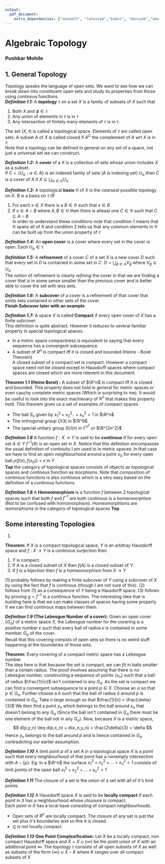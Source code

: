 ```yaml
---
output: 
  pdf_document:
    extra_dependencies: ["amsmath", "latexsym","babel", "amssymb","amsfonts"]
---
```


# Algebraic Topology
### Pushkar Mohile

## 1. General Topology
Topology speaks the language of open sets. We want to see how we can *break down* into constituent open sets and study its properties from those using continous functions.  
***Definition 1.1:*** A **topology** $\tau$ on a set $X$ is a family of subsets of $X$ such that  
1. Both $X$ and $\phi \in \tau$
2. Any union of elements in $\tau$ is in $\tau$
3. Any intersection of finitely many elements of $\tau$ is in $\tau$.  

The set $(X,\tau)$ is called a topological space. Elements of $\tau$ are called open sets. A subset $A$ of $X$ is called closed if $A^C$ the complement of $A$ wrt $X$ is in $\tau$.  
Note that a topology can be defined in general on any set of a space, not just a universal set we can construct.   

***Definition 1.2:*** A **cover** of a $X$ is a collection of sets whose union includes $X$ as a subset.   
If $C = \{U_\alpha: \alpha \in A \}$ is an indexed family of sets ($A$ is indexing set) $U_\alpha$ then $C$ is a cover of $X$ if $X\subseteq\bigcup_{\alpha\in A}U_\alpha$   

***Definition 1.3:*** A topological **basis** $\mathfrak{B}$ of $X$ is the *coarsest* possible topology on $X$. $B$ is a basis on $\tau$ iff
1. For each $x \in X$ there is a $B \in \mathfrak{B}$ such that $x \in B$
2. If $x \in A \cap B$ where $A,B \in \mathfrak{B}$ then there is atleast one $C \in \mathfrak{B}$ such that $C \subseteq A\cap B$  
In order to understand these conditions note that condition 1 means that $\mathfrak{B}$ spans all of $X$ and condition 2 tells us that any common elements in $\mathfrak{B}$ can be built up from the union property of $\tau$

***Definition 1.4:*** An **open cover** is a cover where every set in the cover is open. Each $U_\alpha \in \tau$  

***Definition 1.5:*** A **refinement** of a cover $C$ of a set $X$ is a new cover $D$ such that every set in $D$ is contained in some set in $C$. $D = \bigcup_{\beta \in A} V_\beta$ where $V_\beta \subseteq U_\alpha$  
The notion of refinement is clearly *refining* the cover in that we are finding a cover that is in some sense smaller than the previous cover and is better able to cover the set with less sets.  

***Definition 1.6:*** A **subcover** of a cover is a refinement of that cover that omits sets contained in other sets of the cover.  
**Finish Subcover later with an example**  

***Definition 1.7:*** A space $X$ is called **Compact** if every open cover of $X$ has a finite subcover.  
This definition is quite abstract. However it reduces to several familiar property in special topological spaces. 
- In a metric space compactness is equivalent to saying that every sequence has a convergent subsequence. 
- A subset of $R^n$ is compact iff it is closed and bounded (Heine - Borel Theorem)  
A closed subset of a compact set is compact. However a compact space need not be closed except in Hausdorff spaces where compact spaces are closed which are more relevent in this document.  

**Theorem 1.1 (Heine Borel) :** A subset of $\R^n$ is compact iff it is closed and bounded. This property does not hold in general for metric spaces or even cauchy complete metric spaces (Which is surprising to me). It would be useful to look into the exact machienary of $\mathbb{R}^n$ that makes this property hold. This theorem gives us a set of examples of compact spaces
- The ball $S_n$ given by $x_1^2 +x_2^2..+x_n^2 = 1$ in $\R^n$
- The orthogonal group $O(3)$ in $\R^9$
- The special unitary group $SU(n)$ in $\mathbb{C}^{n^2}$ or $\R^{2n^2}$

***Definition 1.8*** A function $f: X \to Y$ is said to be **continous** if for every open set $A \in Y$ $f^{-1}(A)$ is an open set in $X$. Notice that this definition encompasses the usual definition of continuity I am used to in metric spaces: In that case we have to find an open neighbourhood around a point $x_0$ for every open ball $\rho(f(x),f(x_0)) < \epsilon$ in $Y$  
**Top** the category of topological spaces consists of objects as topological spaces and continous function as morphisms. Note that composition of continous functions is also continous which is a very easy based on the definition of a continous functions. 

***Definition 1.8*** A **Homeomorphism** is a function $f$ between 2 topological spaces such that both $f$ and $f^{-1}$ are both continous is a homeomorphism (Not to be confused with homomorphism). Homeomorphisms are isomorphisms in the category of topological spaces **Top**

## Some interesting Topologies 
1. 

**Theorem:** If $X$ is a compact topological space, $Y$ is an arbitray Hausdorff space and $f: X \to Y$ is a continous surjection then 
1. $Y$ is compact. 
2. If $A$ is a closed subset of $X$ then $f(A)$ is a closed subset of $Y$. 
3. If $f$ is a bijection then $f$ is a homeomorphism from $X \to Y$  
   
(1) probably follows by making a finite subcover of $Y$ using a subcover of $X$ by using the fact that $f$ is continous (though I am not sure of this). (2) follows from (1) as a consequence of $Y$ being a Hausdorff space. (3) follows by proving $g = f^{-1}$ is a continous function.
The interesting idea that is building here is that we can make classes of spaces having some property if we can find continous maps between them.  

***Definition 1.9*** **(The Lebesgue Number of a cover):** Given an open cover $\{ G_\alpha \}$ of a metric space $X$, the Lebesgue number for the covering is a positive number $\epsilon$ such that every ball of radius $\epsilon$ is contained in some member $G_\alpha$ of the cover.  
Recall that this covering consists of open sets so there is no weird stuff happening at the boundaries of those sets.  

**Theorem:** Every covering of a compact metric space has a Lebesgue number.  
The idea here is that because the set is compact, we can *fit* in balls smaller than a certain radius. The proof involves assuming that there is no Lebesgue number, constructing a sequence of points $\{ x_n\}$ such that a ball of radius $\frac{1}{n}$ isn't contained in any $G_\alpha$. As the set is compact we can find a convergent subsequence to a point $p\in X$. Choose an $\alpha$ so that $p \in G_\alpha$. Further choose a $\delta$ such that the ball of radius $\delta$ around $p$ is contained in $G_\alpha$. Take $n$ large enough so that $\frac{1}{n} < \frac{\delta}{3}$ We then find a point $y_n$ which belongs to the ball around $x_n$ that doesn't belong to any $G_\alpha$ (Since the ball isn't contained in $G_\alpha$ there must be one element of the ball not in any $G_\alpha$). Now, because $X$ is a metric space,
$$ d(p,y_n) \leq d(p,x_n) + d(x_n,y_n) < \frac{2\delta}{3} < \delta $$ 
Hence $y_n$ belongs to the ball around $p$ and is hence contained in $G_\alpha$ contradicting our earlier assumption.  

***Definition 1.10*** A limit point $p$ of a set $A$ in a topological space $X$ is a point such that every neighbourhood of that point has a nonempty intersection with $A - \{p\}$. Eg: In a $\R^n$ the surface $x_1^2 + x_2^2 + ... +x_n^2 = 1$ consists of limit points of the open ball $x_1^2 + x_2^2 + ... +x_n^2 < 1$  

***Definition 1.11*** The closure of a set is the union of a set with all of it's limit points. 

***Definition 1.12*** A Hausdorff space $X$ is said to be **locally compact** if each point in $X$ has a neighbourhood whose clousure is compact.  
Each point in $X$ has a local base consisting of compact neighbourhoods.  
- Open sets of $R^n$ are locally compact. The closure of any set is just the set plus it's boundaries and so this it is closed. 
- $\mathbb{Q}$ is not locally compact.  

***Definition 1.13*** **One Point Complexification:** Let $X$ be a locally compact, non compact Hausdorff space and $\hat{X} = X \cup \{ \infty\}$ be the point union of $X$ with an additional point $\infty$. The topology $\tau$ consists of all open subsets of $X$ as well as subsets of the form $\{\infty\} \cup X- K$ where $K$ ranges over all compact subsets of $X$      



